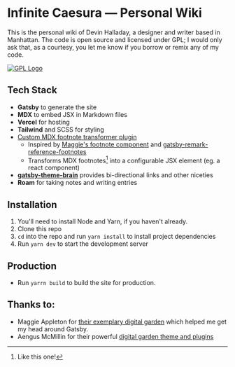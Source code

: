 # Infinite Caesura — Personal Wiki

This is the personal wiki of Devin Halladay, a designer and writer based in Manhattan. The code is open source and licensed under GPL; I would only ask that, as a courtesy, you let me know if you borrow or remix any of my code.

[![GPL Logo](https://www.gnu.org/graphics/gplv3-127x51.png)](https://img.shields.io/github/license/devinhalladay/oikos-garden?label=LICENSE)


## Tech Stack
- **Gatsby** to generate the site
- **MDX** to embed JSX in Markdown files
- **Vercel** for hosting
- **Tailwind** and SCSS for styling
- [Custom MDX footnote transformer plugin](https://github.com/devinhalladay/oikos-garden/blob/main/plugins/footnotes.js)
  - Inspired by [Maggie's footnote component](https://github.com/MaggieAppleton/maggieappleton.com/blob/f4dbc08f3702725073680f25dd6ca197b27721d3/src/components/mdx/Footnote.js) and [gatsby-remark-reference-footnotes](https://github.com/signalwerk/gatsby-remark-reference-footnotes)
  - Transforms MDX footnotes[^1] into a configurable JSX element (eg. a react component)
- **[gatsby-theme-brain](https://github.com/aengusmcmillin/gatsby-theme-brain)** provides bi-directional links and other niceties
- **Roam** for taking notes and writing entries

[^1]: Like this one!

## Installation
1. You'll need to install Node and Yarn, if you haven't already.
2. Clone this repo
3. `cd` into the repo and run `yarn install` to install project dependencies
4. Run `yarn dev` to start the development server

## Production
- Run `yarrn build` to build the site for production.

## Thanks to:
- Maggie Appleton for [their exemplary digital garden](https://github.com/MaggieAppleton/maggieappleton.com) which helped me get my head around Gatsby.
- Aengus McMillin for their powerful [digital garden theme and plugins](https://github.com/aengusmcmillin/gatsby-theme-brain)
